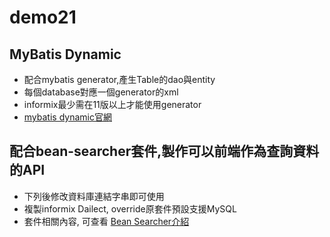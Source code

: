 # demo21

## MyBatis Dynamic
- 配合mybatis generator,產生Table的dao與entity
- 每個database對應一個generator的xml
- informix最少需在11版以上才能使用generator
- [mybatis dynamic官網](https://mybatis.org/mybatis-dynamic-sql/docs/introduction.html)

## 配合bean-searcher套件,製作可以前端作為查詢資料的API
- 下列後修改資料庫連結字串即可使用
- 複製informix Dailect, override原套件預設支援MySQL
- 套件相關內容, 可查看 [Bean Searcher介紹](https://searcher.ejlchina.com/guide/latest/introduction.html)
